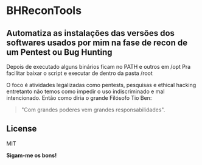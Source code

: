 # BHReconTools
## Automatiza as instalações das versões dos softwares usados por mim na fase de recon de um Pentest ou Bug Hunting

Depois de executado alguns binários ficam no PATH e outros em /opt
Pra facilitar baixar o script e executar de dentro da pasta /root

O foco é atividades legalizadas como pentests, pesquisas e ethical hacking entretanto não temos como impedir o uso indiscriminado e mal intencionado. Então como diria o 
grande Filósofo Tio Ben: 
>"Com grandes poderes vem grandes responsabilidades".


##

## License

MIT

**Sigam-me os bons!**
